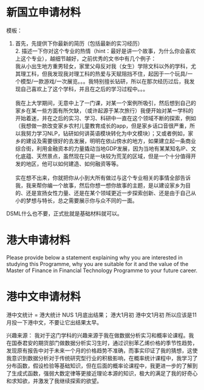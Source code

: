 # 新国立申请材料
模板：

1. 首先，先提供下你最新的简历（包括最新的实习经历）<br/>2. 描述一下你对这个专业的热情（hint：最好是讲一个故事，为什么你会喜欢上这个专业），越细节越好，之前优秀的文书中有几个例子：<br/>我从小出生地方重男轻女，家里父母反对我（女生）学除文科以外的学科，尤其理工科，但我发现我对理工科的热爱与天赋阻挡不住，起因于一个玩具/一个模型/一款游戏/一次展览。。。我特别擅长钻研，所以在那次经历过后，我发现自己喜欢上了这个学科，并且在之后的学习过程中。。。<br/><br/>我在上大学期间，无意中上了一门课，对某一个案例所吸引，然后想到自己的家乡在某一些方面有所欠缺，（或许起源于某次旅行）我便开始对某一学科的开始着迷，并在之后的实习、学习、科研中一直在这个领域不断的探索，例如（我想做一款改变家乡农村儿童教育成长的app，但是家乡话口音很严重，所以我努力学习NLP，钻研如何讲英语模块转化为中文模块）；又或者例如，家乡的建设及需要很好的去发展，明明在依山傍水的地方，如果建立起一条商业综合街，利用金融资本的力量撬动当地GDP发展，因为当地有某某知名IP、文化底蕴、天然景点，虽然现在只是一块较为荒芜的区域，但是一个十分值得开发的地区，他可以如何建造、如何融资等等。<br/><br/>实在想不出来，你就把你从小到大所有做过与这个专业相关的事情全部告诉我，我来帮你编一个故事，然后你想一想你故事的主题，是以建设家乡为目的、还是宣扬女性力量、还是在某个领域更近一步探索创新、还是由于自己从小的梦想与特长，总之需要展示你与众不同的一面。


DSML什么也不要，正式批就是基础材料就可以。







# 港大申请材料
Please provide below a statement explaining why you are interested in studying this Programme, why you are suitable for it and the value of the Master of Finance in Financial Technology Programme to your future career.



# 港中文申请材料
港中文统计 = 港大统计 
NUS 1月底出结果；
港大1月初
港中文1月初
所以应该是11月投一下港中文，不要让它出结果太早。


兴趣来源：
我对于这门学科的兴趣来源于我在做数据分析实习和概率论课程。我在国泰君安的期货部门做数据分析实习生时，通过识别苯乙烯价格的季节性趋势，发现原有报告中对于未来一个月的价格趋势不准确，而事实印证了我的猜想，这使我意识到数据分析对于传统研究型行业的积极影响，在概率统计课程中，我学习了分布函数，假设检验等基础知识，但在后面的概率论课程中，我更进一步的了解到了生成式函数，强弱大数定律等更接近理论本源的知识，极大的满足了我的好奇心和求知欲，并激发了我继续探索的欲望。


